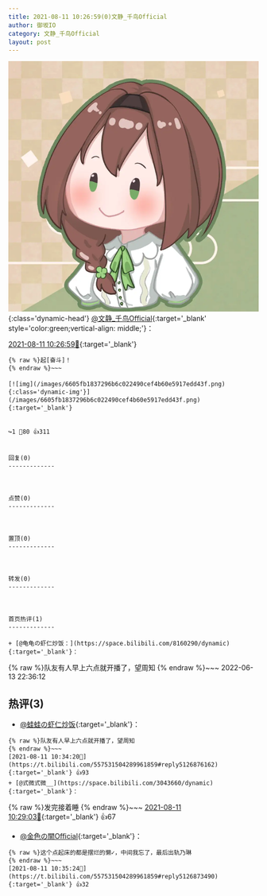 ```yaml
---
title: 2021-08-11 10:26:59(0)文静_千鸟Official
author: 御坂IO
category: 文静_千鸟Official
layout: post
---
```


![img](/images/ac7482ed1b9a7f203dc68c0c4a77c488a27b108a.jpg){:class='dynamic-head'}
[@文静_千鸟Official](https://space.bilibili.com/667526012/dynamic){:target='_blank' style='color:green;vertical-align: middle;'}：

[2021-08-11 10:26:59🔗](https://t.bilibili.com/557531504289961859){:target='_blank'}

~~~
{% raw %}起[奋斗]！
{% endraw %}~~~

[![img](/images/6605fb1837296b6c022490cef4b60e5917edd43f.png){:class='dynamic-img'}](/images/6605fb1837296b6c022490cef4b60e5917edd43f.png){:target='_blank'}


↪️1 💬80 👍311


回复(0)
-------------



点赞(0)
-------------



置顶(0)
-------------



转发(0)
-------------



首页热评(1)
-------------

+ [@龟龟の虾仁炒饭：](https://space.bilibili.com/8160290/dynamic){:target='_blank'}：
~~~
{% raw %}队友有人早上六点就开播了，望周知
{% endraw %}~~~
2022-06-13 22:36:12


热评(3)
-------------

+ [@蛙蛙の虾仁炒饭](https://space.bilibili.com/8160290/dynamic){:target='_blank'}：
~~~
{% raw %}队友有人早上六点就开播了，望周知
{% endraw %}~~~
[2021-08-11 10:34:20🔗](https://t.bilibili.com/557531504289961859#reply5126876162){:target='_blank'} 👍93
+ [@式微式微__](https://space.bilibili.com/3043660/dynamic){:target='_blank'}：
~~~
{% raw %}发完接着睡
{% endraw %}~~~
[2021-08-11 10:29:03🔗](https://t.bilibili.com/557531504289961859#reply5126834485){:target='_blank'} 👍67
+ [@金色の闇Official](https://space.bilibili.com/1628088/dynamic){:target='_blank'}：
~~~
{% raw %}这个点起床的都是摆烂的懒✓，中间我忘了，最后出轨乃琳
{% endraw %}~~~
[2021-08-11 10:35:24🔗](https://t.bilibili.com/557531504289961859#reply5126873490){:target='_blank'} 👍32


